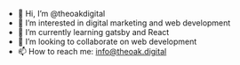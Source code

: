 - 👋 Hi, I’m @theoakdigital
- 👀 I’m interested in digital marketing and web development
- 🌱 I’m currently learning gatsby and React
- 💞️ I’m looking to collaborate on web development
- 📫 How to reach me: info@theoak.digital

<!---
theoakdigital/theoakdigital is a ✨ special ✨ repository because its `README.md` (this file) appears on your GitHub profile.
You can click the Preview link to take a look at your changes.
--->
